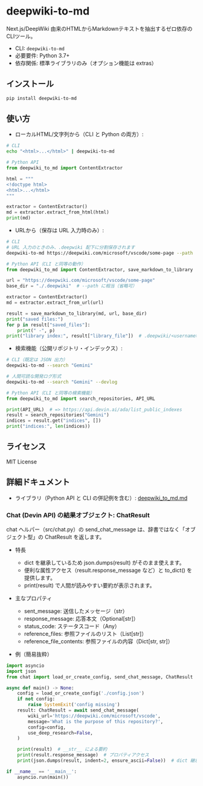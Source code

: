 # deepwiki-to-md

Next.js/DeepWiki 由来のHTMLからMarkdownテキストを抽出するゼロ依存のCLIツール。

- CLI: `deepwiki-to-md`
- 必要要件: Python 3.7+
- 依存関係: 標準ライブラリのみ（オプション機能は extras）

## インストール

```bash
pip install deepwiki-to-md
```

## 使い方

- ローカルHTML/文字列から（CLI と Python の両方）:
```bash
# CLI
echo "<html>...</html>" | deepwiki-to-md
```
```python
# Python API
from deepwiki_to_md import ContentExtractor

html = """
<!doctype html>
<html>...</html>
"""

extractor = ContentExtractor()
md = extractor.extract_from_html(html)
print(md)
```

- URLから（保存は URL 入力時のみ）:
```bash
# CLI
# URL 入力のときのみ、.deepwiki 配下に分割保存されます
deepwiki-to-md https://deepwiki.com/microsoft/vscode/some-page --path ./.deepwiki
```
```python
# Python API（CLI と同等の動作）
from deepwiki_to_md import ContentExtractor, save_markdown_to_library

url = "https://deepwiki.com/microsoft/vscode/some-page"
base_dir = "./.deepwiki"  # --path に相当（省略可）

extractor = ContentExtractor()
md = extractor.extract_from_url(url)

result = save_markdown_to_library(md, url, base_dir)
print("saved files:")
for p in result["saved_files"]:
    print(" -", p)
print("library index:", result["library_file"])  # .deepwiki/<username>/<library>.md
```

- 検索機能（公開リポジトリ・インデックス）:
```bash
# CLI（既定は JSON 出力）
deepwiki-to-md --search "Gemini"

# 人間可読な開発ログ形式
deepwiki-to-md --search "Gemini" --devlog
```
```python
# Python API（CLI と同等の検索機能）
from deepwiki_to_md import search_repositories, API_URL

print(API_URL)  # => https://api.devin.ai/ada/list_public_indexes
result = search_repositories("Gemini")
indices = result.get("indices", [])
print("indices:", len(indices))
```

## ライセンス

MIT License



## 詳細ドキュメント

- ライブラリ（Python API と CLI の併記例を含む）: [deepwiki_to_md.md](deepwiki_to_md.md)

### Chat (Devin API) の結果オブジェクト: ChatResult

chat ヘルパー（src/chat.py）の send_chat_message は、辞書ではなく「オブジェクト型」の ChatResult を返します。

- 特長
  - dict を継承しているため json.dumps(result) がそのまま使えます。
  - 便利な属性アクセス（result.response_message など）と to_dict() を提供します。
  - print(result) で人間が読みやすい要約が表示されます。

- 主なプロパティ
  - sent_message: 送信したメッセージ（str）
  - response_message: 応答本文（Optional[str]）
  - status_code: ステータスコード（Any）
  - reference_files: 参照ファイルのリスト（List[str]）
  - reference_file_contents: 参照ファイルの内容（Dict[str, str]）

- 例（簡易抜粋）
```python
import asyncio
import json
from chat import load_or_create_config, send_chat_message, ChatResult

async def main() -> None:
    config = load_or_create_config('./config.json')
    if not config:
        raise SystemExit('config missing')
    result: ChatResult = await send_chat_message(
        wiki_url='https://deepwiki.com/microsoft/vscode',
        message='What is the purpose of this repository?',
        config=config,
        use_deep_research=False,
    )

    print(result)  # __str__ による要約
    print(result.response_message)  # プロパティアクセス
    print(json.dumps(result, indent=2, ensure_ascii=False))  # dict 継承のためそのまま JSON 出力

if __name__ == '__main__':
    asyncio.run(main())
```

